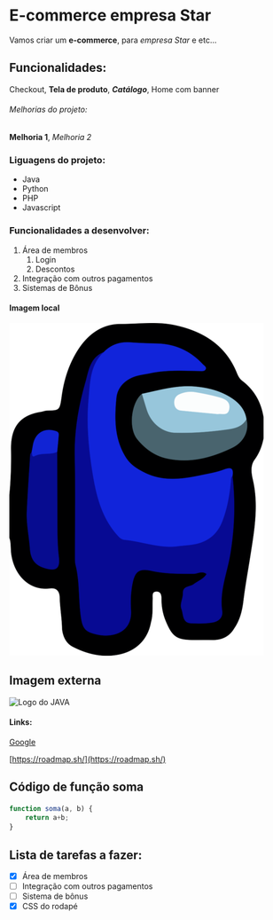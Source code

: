 # E-commerce empresa Star

Vamos criar um **e-commerce**, para *empresa Star* e etc...

## Funcionalidades:

Checkout, **Tela de produto**, **_Catálogo_**, Home com banner

###### Melhorias do projeto:

__Melhoria 1__, _Melhoria 2_

### Liguagens do projeto:

* Java
* Python
* PHP
* Javascript

### Funcionalidades a desenvolver:

1. Área de membros
    1. Login
    2. Descontos
2. Integração com outros pagamentos
3. Sistemas de Bônus  

#### Imagem local 

![Logo do Python](img/bluee.png)

## Imagem externa

![Logo do JAVA](https://logospng.org/download/java/logo-java-512.png)

#### Links:

[Google](https://www.google.com/)

[https://roadmap.sh/](https://roadmap.sh/)

## Código de função soma

```javascript
function soma(a, b) {
    return a+b;
}
```

## Lista de tarefas a fazer:

- [x] Área de membros
- [ ] Integração com outros pagamentos
- [ ] Sistema de bônus
- [x] CSS do rodapé 
